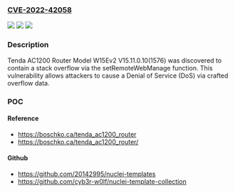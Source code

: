 ### [CVE-2022-42058](https://cve.mitre.org/cgi-bin/cvename.cgi?name=CVE-2022-42058)
![](https://img.shields.io/static/v1?label=Product&message=n%2Fa&color=blue)
![](https://img.shields.io/static/v1?label=Version&message=n%2Fa&color=blue)
![](https://img.shields.io/static/v1?label=Vulnerability&message=n%2Fa&color=brighgreen)

### Description

Tenda AC1200 Router Model W15Ev2 V15.11.0.10(1576) was discovered to contain a stack overflow via the setRemoteWebManage function. This vulnerability allows attackers to cause a Denial of Service (DoS) via crafted overflow data.

### POC

#### Reference
- https://boschko.ca/tenda_ac1200_router
- https://boschko.ca/tenda_ac1200_router/

#### Github
- https://github.com/20142995/nuclei-templates
- https://github.com/cyb3r-w0lf/nuclei-template-collection


